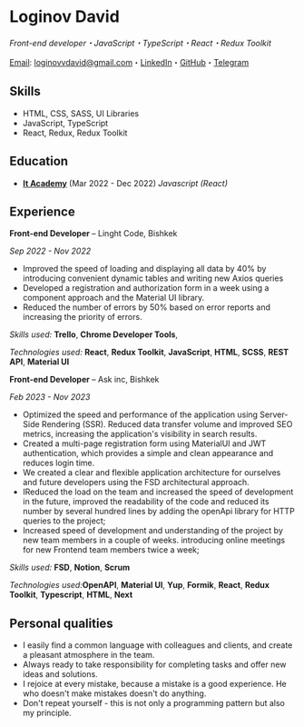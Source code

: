 # Loginov David

_Front-end developer・JavaScript・TypeScript・React・Redux Toolkit_

[Email](mailto:loginovvdavid@gmail.com): loginovvdavid@gmail.com・[LinkedIn](https://www.linkedin.com/in/david-loginov-620b26245/)・[GitHub](https://github.com/DavIdLoginov)・[Telegram](https://t.me/log1n_off)

## Skills

* HTML, CSS, SASS, UI Libraries
* JavaScript, TypeScript
* React, Redux, Redux Toolkit

## Education

* [**It Academy**](http://it-academy.kg/) (Mar 2022 - Dec 2022)
_Javascript (React)_

## Experience

**Front-end Developer** – Linght Code, Bishkek

_Sep 2022 - Nov 2022_

* Improved the speed of loading and displaying all data by 40% by introducing convenient dynamic tables and writing new Axios queries
* Developed a registration and authorization form in a week using a component approach and the Material UI library.
* Reduced the number of errors by 50% based on error reports and increasing the priority of errors.

_Skills used:_ **Trello**, **Chrome Developer Tools**, 

_Technologies used:_ **React**, **Redux Toolkit**, **JavaScript**, **HTML**, **SCSS**, **REST API**, **Material UI**

**Front-end Developer** – Ask inс, Bishkek

_Feb 2023 - Nov 2023_

* Optimized the speed and performance of the application using Server-Side Rendering (SSR). Reduced data transfer volume and improved SEO metrics, increasing the application's visibility in search results.
* Created a multi-page registration form using MaterialUI and JWT authentication, which provides a simple and clean appearance and reduces login time.
* We created a clear and flexible application architecture for ourselves and future developers using the FSD architectural approach.
* IReduced the load on the team and increased the speed of development in the future, improved the readability of the code and reduced its number by several hundred lines by adding the openApi library for HTTP queries to the project;
* Increased speed of development and understanding of the project by new team members in a couple of weeks. introducing online meetings for new Frontend   team members twice a week;

_Skills used:_ **FSD**, **Notion**, **Scrum**

_Technologies used:_**OpenAPI**, **Material UI**, **Yup**, **Formik**, **React**, **Redux Toolkit**, **Typescript**, **HTML**, **Next**

## Personal qualities

* I easily find a common language with colleagues and clients, and create a pleasant atmosphere in the team.
* Always ready to take responsibility for completing tasks and offer new ideas and solutions.
* I rejoice at every mistake, because a mistake is a good experience. He who doesn't make mistakes doesn't do anything.
* Don't repeat yourself - this is not only a programming pattern but also my principle.

